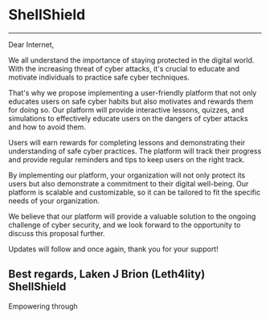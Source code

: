 # ShellShield

-------------------------------
Dear Internet,

We all understand the importance of staying protected in the digital world. With the increasing threat of cyber attacks, it's crucial to educate and motivate individuals to practice safe cyber techniques.

That's why we propose implementing a user-friendly platform that not only educates users on safe cyber habits but also motivates and rewards them for doing so. Our platform will provide interactive lessons, quizzes, and simulations to effectively educate users on the dangers of cyber attacks and how to avoid them.

Users will earn rewards for completing lessons and demonstrating their understanding of safe cyber practices. The platform will track their progress and provide regular reminders and tips to keep users on the right track.

By implementing our platform, your organization will not only protect its users but also demonstrate a commitment to their digital well-being. Our platform is scalable and customizable, so it can be tailored to fit the specific needs of your organization.

We believe that our platform will provide a valuable solution to the ongoing challenge of cyber security, and we look forward to the opportunity to discuss this proposal further.

Updates will follow and once again, thank you for your support!

Best regards,
Laken J Brion (Leth4lity)
ShellShield 
---------------------------------------------------------------------------------------------------------------------------------------------------------



Empowering through 



